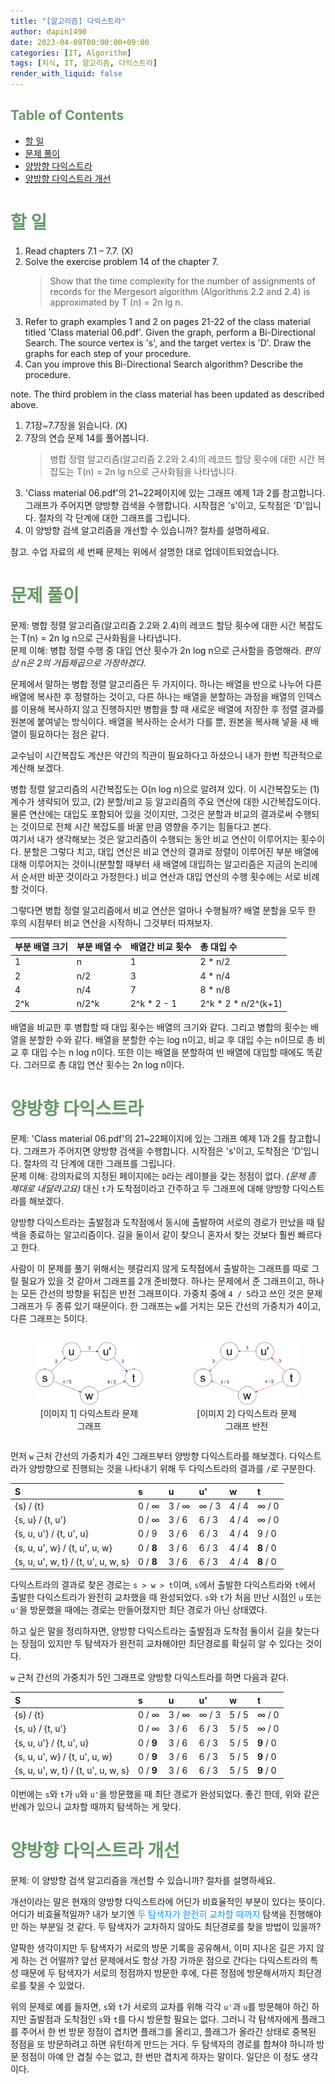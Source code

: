 ```yaml
---
title: "[알고리즘] 다익스트라"
author: dapin1490
date: 2023-04-09T00:00:00+09:00
categories: [IT, Algorithm]
tags: [지식, IT, 알고리즘, 다익스트라]
render_with_liquid: false
---
```


<style>
  figure { text-align: center; }
  h1, h2, h3 { color: #669966; }
  .x-understand { color: #ccb833; }
  .understand { color: #0099FF; }
  .tab { white-space: pre; }
  .underline { text-decoration: underline; }
  .cancle { text-decoration: line-through; }
  .green { color: #339966; }
  code.language-plaintext.highlighter-rouge { color: #1aaac7; }
</style>

## Table of Contents
- [할 일](#할-일)
- [문제 풀이](#문제-풀이)
- [양방향 다익스트라](#양방향-다익스트라)
- [양방향 다익스트라 개선](#양방향-다익스트라-개선)

# 할 일
1. Read chapters 7.1 – 7.7. (X)
2. Solve the exercise problem 14 of the chapter 7.  
    > Show that the time complexity for the number of assignments of records for the Mergesort algorithm (Algorithms 2.2 and 2.4) is approximated by T (n) = 2n lg n.
3. Refer to graph examples 1 and 2 on pages 21-22 of the class material titled 'Class material 06.pdf'. Given the graph, perform a Bi-Directional Search. The source vertex is 's', and the target vertex is 'D'. Draw the graphs for each step of your procedure.
4. Can you improve this Bi-Directional Search algorithm? Describe the procedure.

note. The third problem in the class material has been updated as described above.

1. 7.1장~7.7장을 읽습니다. (X)
2. 7장의 연습 문제 14를 풀어봅니다.  
    > 병합 정렬 알고리즘(알고리즘 2.2와 2.4)의 레코드 할당 횟수에 대한 시간 복잡도는 T(n) = 2n lg n으로 근사화됨을 나타냅니다.
3. 'Class material 06.pdf'의 21~22페이지에 있는 그래프 예제 1과 2를 참고합니다. 그래프가 주어지면 양방향 검색을 수행합니다. 시작점은 's'이고, 도착점은 'D'입니다. 절차의 각 단계에 대한 그래프를 그립니다.
4. 이 양방향 검색 알고리즘을 개선할 수 있습니까? 절차를 설명하세요.

참고. 수업 자료의 세 번째 문제는 위에서 설명한 대로 업데이트되었습니다.

# 문제 풀이
문제: 병합 정렬 알고리즘(알고리즘 2.2와 2.4)의 레코드 할당 횟수에 대한 시간 복잡도는 T(n) = 2n lg n으로 근사화됨을 나타냅니다.  
문제 이해: 병합 정렬 수행 중 대입 연산 횟수가 2n log n으로 근사함을 증명해라. *편의상 n은 2의 거듭제곱으로 가정하겠다.*

문제에서 말하는 병합 정렬 알고리즘은 두 가지이다. 하나는 배열을 반으로 나누어 다른 배열에 복사한 후 정렬하는 것이고, 다른 하나는 배열을 분할하는 과정을 배열의 인덱스를 이용해 복사하지 않고 진행하지만 병합을 할 때 새로운 배열에 저장한 후 정렬 결과를 원본에 붙여넣는 방식이다. 배열을 복사하는 순서가 다를 뿐, 원본을 복사해 넣을 새 배열이 필요하다는 점은 같다.

교수님이 시간복잡도 계산은 약간의 직관이 필요하다고 하셨으니 내가 한번 직관적으로 계산해 보겠다.

병합 정렬 알고리즘의 시간복잡도는 O(n log n)으로 알려져 있다. 이 시간복잡도는 (1) 계수가 생략되어 있고, (2) 분할/비교 등 알고리즘의 주요 연산에 대한 시간복잡도이다. 물론 연산에는 대입도 포함되어 있을 것이지만, 그것은 분할과 비교의 결과로써 수행되는 것이므로 전체 시간 복잡도를 바꿀 만큼 영향을 주기는 힘들다고 본다.  
여기서 내가 생각해보는 것은 알고리즘이 수행되는 동안 비교 연산이 이루어지는 횟수이다. 분할은 그렇다 치고, 대입 연산은 비교 연산의 결과로 정렬이 이루어진 부분 배열에 대해 이루어지는 것이니(분할할 때부터 새 배열에 대입하는 알고리즘은 지금의 논리에서 순서만 바꾼 것이라고 가정한다.) 비교 연산과 대입 연산의 수행 횟수에는 서로 비례할 것이다.

그렇다면 병합 정렬 알고리즘에서 비교 연산은 얼마나 수행될까? 배열 분할을 모두 한 후의 시점부터 비교 연산을 시작하니 그것부터 따져보자.  

| 부분 배열 크기 | 부분 배열 수 | 배열간 비교 횟수 | 총 대입 수 |
| :------------ | :---------- | :-------------- | :--------|
| 1  | n    | 1 | 2 * n/2 |
| 2  | n/2  | 3 | 4 * n/4 |
| 4  | n/4  | 7 | 8 * n/8 |
| 2^k | n/2^k | 2^k * 2 - 1| 2^k * 2 * n/2^(k+1) |

배열을 비교한 후 병합할 때 대입 횟수는 배열의 크기와 같다. 그리고 병합의 횟수는 배열을 분할한 수와 같다. 배열을 분할한 수는 log n이고, 비교 후 대입 수는 n이므로 총 비교 후 대입 수는 n log n이다. 또한 이는 배열을 분할하여 빈 배열에 대입할 때에도 똑같다. 그러므로 총 대입 연산 횟수는 2n log n이다.

# 양방향 다익스트라
문제: 'Class material 06.pdf'의 21~22페이지에 있는 그래프 예제 1과 2를 참고합니다. 그래프가 주어지면 양방향 검색을 수행합니다. 시작점은 's'이고, 도착점은 'D'입니다. 절차의 각 단계에 대한 그래프를 그립니다.  
문제 이해: 강의자료의 지정된 페이지에는 `D`라는 레이블을 갖는 정점이 없다. *(문제 좀 제대로 내달라고요)* 대신 `t`가 도착점이라고 간주하고 두 그래프에 대해 양방향 다익스트라를 해보겠다.

양방향 다익스트라는 출발점과 도착점에서 동시에 출발하여 서로의 경로가 만났을 때 탐색을 종료하는 알고리즘이다. 길을 둘이서 같이 찾으니 혼자서 찾는 것보다 훨씬 빠르다고 한다.

사람이 이 문제를 풀기 위해서는 헷갈리지 않게 도착점에서 출발하는 그래프를 따로 그릴 필요가 있을 것 같아서 그래프를 2개 준비했다. 하나는 문제에서 준 그래프이고, 하나는 모든 간선의 방향을 뒤집은 반전 그래프이다. 가중치 중에 `4 / 5`라고 쓰인 것은 문제 그래프가 두 종류 있기 때문이다. 한 그래프는 `w`를 거치는 모든 간선의 가중치가 4이고, 다른 그래프는 5이다.

<div style="text-align:center">
    <div style="width:50%; float:left">
        <figure>
        <img src="/assets/img/category-it/230409-1-dijkstra-graph.jpg">
            <figcaption style="text-align:center">[이미지 1] 다익스트라 문제 그래프</figcaption>
        </figure>
    </div>
    <div style="width:50%; float:left">
        <figure>
        <img src="/assets/img/category-it/230409-2-dijkstra-graph.jpg">
            <figcaption style="text-align:center">[이미지 2] 다익스트라 문제 그래프 반전</figcaption>
        </figure>
    </div>
</div>

<div style="clear:both"></div>

먼저 `w` 근처 간선의 가중치가 4인 그래프부터 양방향 다익스트라를 해보겠다. 다익스트라가 양방향으로 진행되는 것을 나타내기 위해 두 다익스트라의 결과를 `/`로 구분한다.

| S                                   | s          | u      | u'     | w     | t          |
| :---------------------------------- | :--------- | :----- | :----- | :---- | :--------- |
| {s} / {t}                           | 0 / ∞      | 3 / ∞  | ∞ / 3  | 4 / 4 | ∞ / 0      |
| {s, u} / {t, u'}                    | 0 / ∞      | 3 / 6  | 6 / 3  | 4 / 4 | ∞ / 0      |
| {s, u, u'} / {t, u', u}             | 0 / 9      | 3 / 6  | 6 / 3  | 4 / 4 | 9 / 0      |
| {s, u, u', w} / {t, u', u, w}       | 0 / **8**  | 3 / 6  | 6 / 3  | 4 / 4 | **8** / 0  |
| {s, u, u', w, t} / {t, u', u, w, s} | 0 / **8**  | 3 / 6  | 6 / 3  | 4 / 4 | **8** / 0  |

다익스트라의 결과로 찾은 경로는 `s > w > t`이며, `s`에서 출발한 다익스트라와 `t`에서 출발한 다익스트라가 완전히 교차했을 때 완성되었다. `s`와 `t`가 처음 만난 시점인 `u` 또는 `u'`을 방문했을 때에는 경로는 만들어졌지만 최단 경로가 아닌 상태였다.

하고 싶은 말을 정리하자면, 양방향 다익스트라는 출발점과 도착점 둘이서 길을 찾는다는 장점이 있지만 두 탐색자가 완전히 교차해야만 최단경로를 확실히 알 수 있다는 것이다.

`w` 근처 간선의 가중치가 5인 그래프로 양방향 다익스트라를 하면 다음과 같다.

| S                                   | s          | u      | u'     | w     | t          |
| :---------------------------------- | :--------- | :----- | :----- | :---- | :--------- |
| {s} / {t}                           | 0 / ∞      | 3 / ∞  | ∞ / 3  | 5 / 5 | ∞ / 0      |
| {s, u} / {t, u'}                    | 0 / ∞      | 3 / 6  | 6 / 3  | 5 / 5 | ∞ / 0      |
| {s, u, u'} / {t, u', u}             | 0 / **9**  | 3 / 6  | 6 / 3  | 5 / 5 | **9** / 0  |
| {s, u, u', w} / {t, u', u, w}       | 0 / **9**  | 3 / 6  | 6 / 3  | 5 / 5 | **9** / 0  |
| {s, u, u', w, t} / {t, u', u, w, s} | 0 / **9**  | 3 / 6  | 6 / 3  | 5 / 5 | **9** / 0  |

이번에는 `s`와 `t`가 `u`와 `u'`을 방문했을 때 최단 경로가 완성되었다. 좋긴 한데, 위와 같은 반례가 있으니 교차할 때까지 탐색하는 게 맞다.

# 양방향 다익스트라 개선
문제: 이 양방향 검색 알고리즘을 개선할 수 있습니까? 절차를 설명하세요.

개선이라는 말은 현재의 양방향 다익스트라에 어딘가 비효율적인 부분이 있다는 뜻이다. 어디가 비효율적일까? 내가 보기엔 <span class="understand">두 탐색자가 완전히 교차할 때까지</span> 탐색을 진행해야만 하는 부분일 것 같다. 두 탐색자가 교차하지 않아도 최단경로를 찾을 방법이 있을까?

얄팍한 생각이지만 두 탐색자가 서로의 방문 기록을 공유해서, 이미 지나온 길은 가지 않게 하는 건 어떨까? 앞선 문제에서도 항상 가장 가까운 점으로 간다는 다익스트라의 특성 때문에 두 탐색자가 서로의 정점까지 방문한 후에, 다른 정점에 방문해서까지 최단경로를 찾을 수 있었다.

위의 문제로 예를 들자면, `s`와 `t`가 서로의 교차를 위해 각각 `u'`과 `u`를 방문해야 하긴 하지만 출발점과 도착점인 `s`와 `t`를 다시 방문할 필요는 없다. 그러니 각 탐색자에게 플래그를 주어서 한 번 방문 정점이 겹치면 플래그를 올리고, 플래그가 올라간 상태로 중복된 정점을 또 방문하려고 하면 유턴하게 만드는 거다. 두 탐색자의 경로를 합쳐야 하니까 방문 정점이 아예 안 겹칠 수는 없고, 한 번만 겹치게 하자는 말이다. 일단은 이 정도 생각이다.
